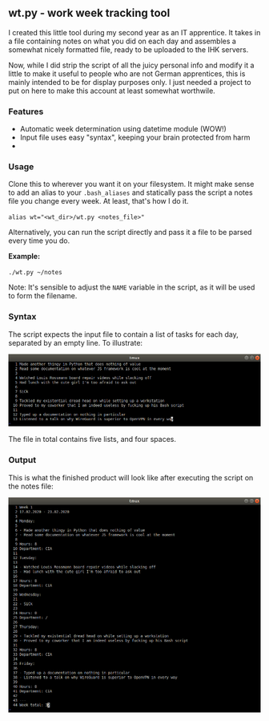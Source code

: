 ## wt.py - work week tracking tool

I created this little tool during my second year as an IT apprentice. It takes in a file containing notes on what you did on each day and assembles a somewhat nicely formatted file, ready to be uploaded to the IHK servers.

Now, while I did strip the script of all the juicy personal info and modify it a little to make it useful to people who are not German apprentices, this is mainly intended to be for display purposes only. I just needed a project to put on here to make this account at least somewhat worthwile.

### Features

+ Automatic week determination using datetime module (WOW!)
+ Input file uses easy "syntax", keeping your brain protected from harm
+ 

### Usage

Clone this to wherever you want it on your filesystem. It might make sense to add an alias to your `.bash_aliases` and statically pass the script a notes file you change every week. At least, that's how I do it.

`alias wt="<wt_dir>/wt.py <notes_file>"`

Alternatively, you can run the script directly and pass it a file to be parsed every time you do.

__Example:__

`./wt.py ~/notes`

Note: It's sensible to adjust the `NAME` variable in the script, as it will be used to form the filename.

### Syntax

The script expects the input file to contain a list of tasks for each day, separated by an empty line. To illustrate:

![input file](before.png)

The file in total contains five lists, and four spaces.

### Output

This is what the finished product will look like after executing the script on the notes file:

![output file](after.png)
